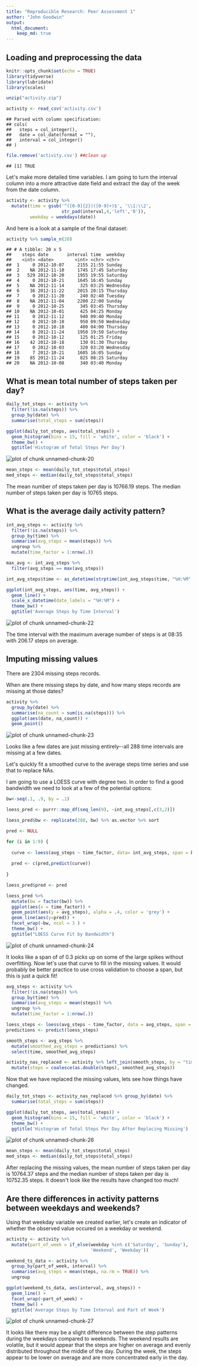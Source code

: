 ```yaml
---
title: "Reproducible Research: Peer Assessment 1"
author: "John Goodwin"
output:
  html_document: 
    keep_md: true
---
```



## Loading and preprocessing the data


```r
knitr::opts_chunk$set(echo = TRUE)
library(tidyverse)
library(lubridate)
library(scales)
```


```r
unzip("activity.zip")

activity <- read_csv('activity.csv')
```

```
## Parsed with column specification:
## cols(
##   steps = col_integer(),
##   date = col_date(format = ""),
##   interval = col_integer()
## )
```

```r
file.remove('activity.csv') ##clean up
```

```
## [1] TRUE
```

Let's make more detailed time variables. I am going to turn the interval column into a more attractive date field and extract the day of the week from the date column.


```r
activity <- activity %>%
  mutate(time = gsub('^([0-9]{2})([0-9]+)$', '\\1:\\2', 
                     str_pad(interval,4,'left','0')),
         weekday = weekdays(date))
```
And here is a look at a sample of the final dataset:


```r
activity %>% sample_n(20)
```

```
## # A tibble: 20 x 5
##    steps date       interval time  weekday  
##    <int> <date>        <int> <chr> <chr>    
##  1     0 2012-10-07     2155 21:55 Sunday   
##  2    NA 2012-11-10     1745 17:45 Saturday 
##  3   529 2012-10-20     1955 19:55 Saturday 
##  4     0 2012-10-21     1645 16:45 Sunday   
##  5    NA 2012-11-14      325 03:25 Wednesday
##  6    36 2012-11-22     2015 20:15 Thursday 
##  7     0 2012-11-20      240 02:40 Tuesday  
##  8    NA 2012-11-04     2200 22:00 Sunday   
##  9     0 2012-10-25      345 03:45 Thursday 
## 10    NA 2012-10-01      425 04:25 Monday   
## 11     0 2012-11-12      940 09:40 Monday   
## 12     0 2012-10-10      950 09:50 Wednesday
## 13     0 2012-10-18      400 04:00 Thursday 
## 14     0 2012-11-24     1950 19:50 Saturday 
## 15     0 2012-10-12      125 01:25 Friday   
## 16    42 2012-10-18      130 01:30 Thursday 
## 17     0 2012-10-03      320 03:20 Wednesday
## 18     7 2012-10-21     1605 16:05 Sunday   
## 19    85 2012-11-24      825 08:25 Saturday 
## 20    NA 2012-10-08      340 03:40 Monday
```


## What is mean total number of steps taken per day?


```r
daily_tot_steps <- activity %>%
  filter(!is.na(steps)) %>%
  group_by(date) %>%
  summarise(total_steps = sum(steps))
```


```r
ggplot(daily_tot_steps, aes(total_steps)) + 
  geom_histogram(bins = 15, fill = 'white', color = 'black') +
  theme_bw() +
  ggtitle('Histogram of Total Steps Per Day')
```

![plot of chunk unnamed-chunk-20](figure/unnamed-chunk-20-1.png)


```r
mean_steps <- mean(daily_tot_steps$total_steps)
med_steps <- median(daily_tot_steps$total_steps)
```

The mean number of steps taken per day is 10766.19 steps.
The median number of steps taken per day is 10765 steps.

## What is the average daily activity pattern?


```r
int_avg_steps <- activity %>%
  filter(!is.na(steps)) %>%
  group_by(time) %>%
  summarise(avg_steps = mean(steps)) %>% 
  ungroup %>%
  mutate(time_factor = 1:nrow(.)) 

max_avg <- int_avg_steps %>%
  filter(avg_steps == max(avg_steps))

int_avg_steps$time <- as_datetime(strptime(int_avg_steps$time, "%H:%M", tz = 'UTC'))

ggplot(int_avg_steps, aes(time, avg_steps)) +
  geom_line() +
  scale_x_datetime(date_labels = "%H:%M") +
  theme_bw() +
  ggtitle('Average Steps by Time Interval')
```

![plot of chunk unnamed-chunk-22](figure/unnamed-chunk-22-1.png)

The time interval with the maximum average number of steps is at 08:35 with 206.17 steps on average.

## Imputing missing values

There are 2304 missing steps records.

When are there missing steps by date, and how many steps records are missing at those dates?


```r
activity %>%
  group_by(date) %>%
  summarise(na_count = sum(is.na(steps))) %>%
  ggplot(aes(date, na_count)) +
  geom_point()
```

![plot of chunk unnamed-chunk-23](figure/unnamed-chunk-23-1.png)

Looks like a few dates are just missing entirely--all 288 time intervals are missing at a few dates. 

Let's quickly fit a smoothed curve to the average steps time series and use that to replace NAs.

I am going to use a LOESS curve with degree two. In order to find a good bandwidth we need to look at a few of the potential options:


```r
bw<-seq(.1, .9, by = .1)

loess_pred <- purrr::map_df(seq_len(9), ~int_avg_steps[,c(3,2)])

loess_pred$bw <- replicate(288, bw) %>% as.vector %>% sort

pred <- NULL

for (i in 1:9) {
  
  curve <- loess(avg_steps ~ time_factor, data= int_avg_steps, span = bw[i])
  
  pred <- c(pred,predict(curve))
  
}

loess_pred$pred <- pred

loess_pred %>%
  mutate(bw = factor(bw)) %>%
  ggplot(aes(x = time_factor)) +
  geom_point(aes(y = avg_steps), alpha = .4, color = 'grey') +
  geom_line(aes(y=pred)) +
  facet_wrap(~bw, ncol = 3 ) +
  theme_bw() +
  ggtitle("LOESS Curve Fit by Bandwidth")
```

![plot of chunk unnamed-chunk-24](figure/unnamed-chunk-24-1.png)

It looks like a span of of 0.3 picks up on some of the large spikes without overfitting. Now let's use that curve to fill in the missing values. It would probably be better practice to use cross validation to choose a span, but this is just a quick fit!


```r
avg_steps <- activity %>%
  filter(!is.na(steps)) %>%
  group_by(time) %>%
  summarise(avg_steps = mean(steps)) %>% 
  ungroup %>%
  mutate(time_factor = 1:nrow(.))

loess_steps <- loess(avg_steps ~ time_factor, data = avg_steps, span = 0.3)
predictions <- predict(loess_steps)

smooth_steps <- avg_steps %>% 
  mutate(smoothed_avg_steps = predictions) %>%
  select(time, smoothed_avg_steps)

activity_nas_replaced <- activity %>% left_join(smooth_steps, by = "time") %>%
  mutate(steps = coalesce(as.double(steps), smoothed_avg_steps))
```

Now that we have replaced the missing values, lets see how things have changed.


```r
daily_tot_steps <- activity_nas_replaced %>% group_by(date) %>%
  summarise(total_steps = sum(steps))

ggplot(daily_tot_steps, aes(total_steps)) + 
  geom_histogram(bins = 15, fill = 'white', color = 'black') +
  theme_bw() +
  ggtitle('Histogram of Total Steps Per Day After Replacing Missing')
```

![plot of chunk unnamed-chunk-26](figure/unnamed-chunk-26-1.png)

```r
mean_steps <- mean(daily_tot_steps$total_steps)
med_steps <- median(daily_tot_steps$total_steps)
```

After replacing the missing values, the mean number of steps taken per day is 10764.37 steps and the median number of steps taken per day is 10752.35 steps. It doesn't look like the results have changed too much!

## Are there differences in activity patterns between weekdays and weekends?

Using that weekday variable we created earlier, let's create an indicator of whether the observed value occured on a weekday or weekend.


```r
activity <- activity %>%
  mutate(part_of_week = if_else(weekday %in% c('Saturday', 'Sunday'), 
                                'Weekend', 'Weekday'))

weekend_ts_data <- activity %>%
  group_by(part_of_week, interval) %>%
  summarise(avg_steps = mean(steps, na.rm = TRUE)) %>%
  ungroup

ggplot(weekend_ts_data, aes(interval, avg_steps)) +
  geom_line() +
  facet_wrap(~part_of_week) +
  theme_bw() +
  ggtitle('Average Steps by Time Interval and Part of Week')
```

![plot of chunk unnamed-chunk-27](figure/unnamed-chunk-27-1.png)

It looks like there may be a slight difference between the step patterns during the weekdays compared to weekends. The weekend results are volatile, but it would appear that the steps are higher on average and evenly distributed throughout the middle of the day. During the week, the steps appear to be lower on average and are more concentrated early in the day.
